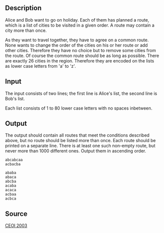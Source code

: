 <h2>Description</h2><p>Alice and Bob want to go on holiday. Each of them has planned a route, which is a list of cities to be visited in a given order. A route may contain a city more than once. 
</p>As they want to travel together, they have to agree on a common route. None wants to change the order of the cities on his or her route or add other cities. Therefore they have no choice but to remove some cities from the route. Of course the common route should be as long as possible. 
There are exactly 26 cities in the region. Therefore they are encoded on the lists as lower case letters from 'a' to 'z'. <h2>Input</h2><p>The input consists of two lines; the first line is Alice's list, the second line is Bob's list. 
</p>Each list consists of 1 to 80 lower case letters with no spaces inbetween. <h2>Output</h2><p>The output should contain all routes that meet the conditions described above, but no route should be listed more than once. Each route should be printed on a separate line. There is at least one such non-empty route, but never more than 1000 different ones. Output them in ascending order. </p><pre><code class="language-input1">abcabcaa
acbacba</code></pre><pre><code class="language-output1">ababa
abaca
abcba
acaba
acaca
acbaa
acbca</code></pre><h2>Source</h2><a href="searchproblem?field=source&amp;key=CEOI+2003">CEOI 2003</a>